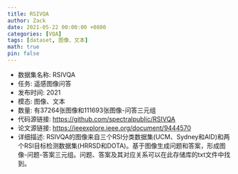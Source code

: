 ```yaml
---
title: RSIVQA
author: Zack
date: 2021-05-22 00:00:00 +0800
categories: [VQA]
tags: [dataset, 图像、文本]
math: true
pin: false
---
```

- 数据集名称: RSIVQA
- 任务: 遥感图像问答
- 发布时间: 2021
- 模态: 图像、文本
- 数量: 有37264张图像和111693张图像-问答三元组
- 代码源链接: https://github.com/spectralpublic/RSIVQA
- 论文源链接: https://ieeexplore.ieee.org/document/9444570
- 详细描述: RSIVQA的图像来自三个RSI分类数据集(UCM、Sydney和AID)和两个RSI目标检测数据集(HRRSD和DOTA)。基于图像生成问题和答案，形成图像-问题-答案三元组。问题、答案及其对应关系可以在此存储库的txt文件中找到。
